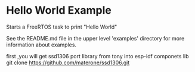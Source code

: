 # Hello World Example

Starts a FreeRTOS task to print "Hello World"

See the README.md file in the upper level 'examples' directory for more information about examples.

first ,you will get ssd1306 port library from tony into esp-idf componets lib
git clone https://github.com/materone/ssd1306.git
